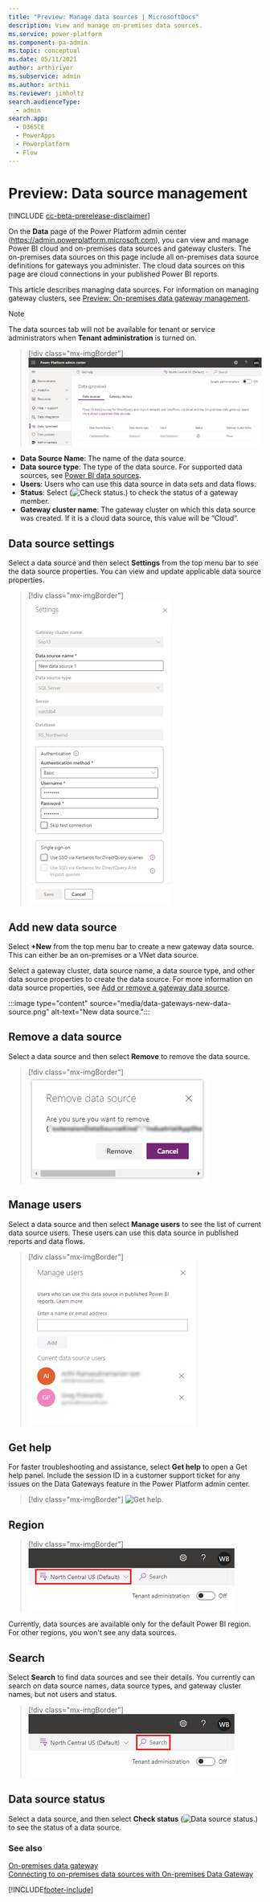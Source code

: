 ```yaml
---
title: "Preview: Manage data sources | MicrosoftDocs"
description: View and manage on-premises data sources.
ms.service: power-platform
ms.component: pa-admin
ms.topic: conceptual
ms.date: 05/11/2021
author: arthiriyer
ms.subservice: admin
ms.author: arthii
ms.reviewer: jimholtz
search.audienceType: 
  - admin
search.app:
  - D365CE
  - PowerApps
  - Powerplatform
  - Flow
---
```

# Preview: Data source management

[!INCLUDE [cc-beta-prerelease-disclaimer](../includes/cc-beta-prerelease-disclaimer.md)]

On the **Data** page of the Power Platform admin center (https://admin.powerplatform.microsoft.com), you can view and manage Power BI cloud and on-premises data sources and gateway clusters. The on-premises data sources on this page include all on-premises data source definitions for gateways you administer. The cloud data sources on this page are cloud connections in your published Power BI reports.

This article describes managing data sources. For information on managing gateway clusters, see [Preview: On-premises data gateway management](onpremises-data-gateway-management.md).

> [!NOTE]
> The data sources tab will not be available for tenant or service administrators when **Tenant administration** is turned on.

> [!div class="mx-imgBorder"] 
> ![Data sources tab.](media/data-gateways-tenant-admin-off-data-sources.png "Data sources tab")

- **Data Source Name**: The name of the data source.
- **Data source type**: The type of the data source. For supported data sources, see [Power BI data sources](/power-bi/connect-data/power-bi-data-sources).
- **Users**: Users who can use this data source in data sets and data flows.
- **Status**: Select (![Check status.](media/gateway-status.png "Check status")) to check the status of a gateway member.
- **Gateway cluster name**: The gateway cluster on which this data source was created. If it is a cloud data source, this value will be “Cloud”.

## Data source settings

Select a data source and then select **Settings** from the top menu bar to see the data source properties. You can view and update applicable data source properties.  

> [!div class="mx-imgBorder"] 
> ![Data source settings.](media/data-gateways-data-source-settings.png "Data source settings")

## Add new data source

Select **+New** from the top menu bar to create a new gateway data source. This can either be an on-premises or a VNet data source.   

Select a gateway cluster, data source name, a data source type, and other data source properties to create the data source. For more information on data source properties, see [Add or remove a gateway data source](/power-bi/connect-data/service-gateway-data-sources).

:::image type="content" source="media/data-gateways-new-data-source.png" alt-text="New data source.":::

## Remove a data source

Select a data source and then select **Remove** to remove the data source. 

> [!div class="mx-imgBorder"] 
> ![Remove a data source.](media/data-gateways-remove-data-source.png "Remove a data source")

## Manage users

Select a data source and then select **Manage users** to see the list of current data source users. These users can use this data source in published reports and data flows. 

> [!div class="mx-imgBorder"] 
> ![Manage users for data source.](media/data-gateways-source-manage-users.png "Manage users for data source")

## Get help
For faster troubleshooting and assistance, select **Get help** to open a Get help panel. Include the session ID in a customer support ticket for any issues on the Data Gateways feature in the Power Platform admin center.

> [!div class="mx-imgBorder"] 
> ![Get help.](media/get-help.png "Get help")

## Region

> [!div class="mx-imgBorder"] 
> ![Data source regions.](media/data-gateways-data-source-region.png "Data source regions")

Currently, data sources are available only for the default Power BI region. For other regions, you won't see any data sources.

## Search

Select **Search** to find data sources and see their details. You currently can search on data source names, data source types, and gateway cluster names, but not users and status.

> [!div class="mx-imgBorder"] 
> ![Search data sources.](media/data-gateways-data-source-search.png "Search data sources")

## Data source status

Select a data source, and then select **Check status** (![Data source status.](media/gateway-status.png "Data source status")) to see the status of a data source.

### See also
 [On-premises data gateway](/data-integration/gateway/service-gateway-onprem)<br/>
 [Connecting to on-premises data sources with On-premises Data Gateway](/azure/analysis-services/analysis-services-gateway)<br/>


[!INCLUDE[footer-include](../includes/footer-banner.md)]